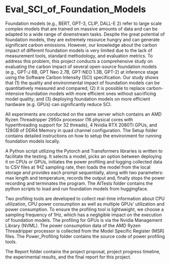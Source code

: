 # Eval_SCI_of_Foundation_Models
Foundation models (e.g., BERT, GPT-3, CLIP, DALL-E 2) refer to large scale complex models that are trained on massive amounts of data and can be adapted to a wide range of downstream tasks. Despite the great potential of foundation models, they are extremely resource hungry and can generate significant carbon emissions. However, our knowledge about the carbon impact of different foundation models is very limited due to the lack of measurement tools, standard methodology, and evaluation metrics. To address this problem, this project conducts a comprehensive study on evaluating the carbon impact of several open-source foundation models (e.g., GPT-J 6B, GPT Neo 2.7B, GPT-NEO 1.3B, GPT-2) at inference stage using the Software Carbon Intensity (SCI) specification. Our study shows that (1) the quality and environmental impact of foundation models can be quantitatively measured and compared; (2) it is possible to replace carbon-intensive foundation models with more efficient ones without sacrificing model quality; and (3) deploying foundation models on more efficient hardware (e.g. GPUs) can significantly reduce SCI.

All experiments are conducted on the same server which contains an AMD Ryzen Threadripper 2950x processor (16 physical cores with hyperthreading support for 32 threads), 4 Nvidia RTX 2080TI GPUs, and 128GB of DDR4 Memory in quad channel configuration. The Setup folder contains detailed instructions on how to setup the environment for running foundation models locally.

A Python script utilizing the Pytorch and Transformers libraries is written to facilitate the testing. It selects a model, picks an option between deploying it on CPUs or GPUs, initiates the power profiling and logging collected data to CSV files at 1HZ sampling rate, then loads the model from the local storage and provides each prompt sequentially, along with two parameters: max length and temperature, records the output and, finally stops the power recording and terminates the program. The AITests folder contains the python scripts to load and run foundation models from huggingface.

Two profiling tools are developed to collect real-time information about CPU utilization, CPU power consumption as well as multiple GPUs' utilization and power consumption. To ensure the profiling tool is lightweight, we choose a sampling frequency of 1Hz, which has a negligible impact on the execution of foundation models. The profiling for GPUs is via the Nvidia Management Library (NVML). The power consumption data of the AMD Ryzen Threadripper processor is collected from the Model Specific Register (MSR) files. The Power_Profiling folder contains the source code of power profiling tools.

The Report folder contains the project proposal, project progress timeline, the experimental results, and the final report for this project.  

